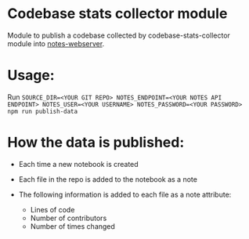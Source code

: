 # Codebase stats collector module

Module to publish a codebase collected by codebase-stats-collector module into [notes-webserver](https://github.com/anton-107/notes-webserver).

# Usage:

Run `SOURCE_DIR=<YOUR GIT REPO> NOTES_ENDPOINT=<YOUR NOTES API ENDPOINT> NOTES_USER=<YOUR USERNAME> NOTES_PASSWORD=<YOUR PASSWORD> npm run publish-data`

# How the data is published:

- Each time a new notebook is created
- Each file in the repo is added to the notebook as a note
- The following information is added to each file as a note attribute:

  - Lines of code
  - Number of contributors
  - Number of times changed